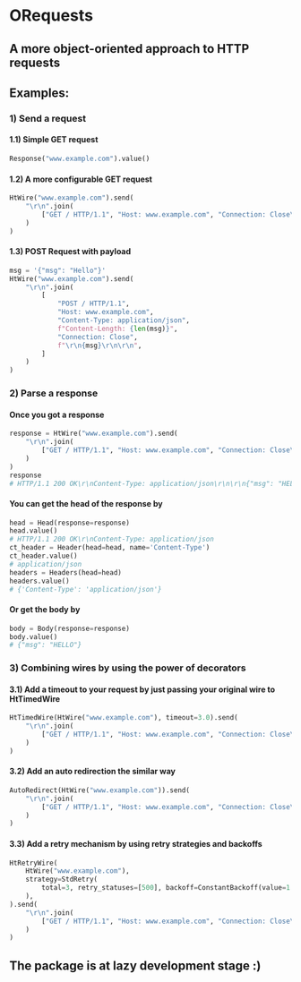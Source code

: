 # ORequests
## A more object-oriented approach to HTTP requests

## Examples:
### 1) Send a request
#### 1.1) Simple GET request
```python
Response("www.example.com").value()
```
#### 1.2) A more configurable GET request
```python
HtWire("www.example.com").send(
    "\r\n".join(
        ["GET / HTTP/1.1", "Host: www.example.com", "Connection: Close\r\n\r\n"]
    )
)
```
#### 1.3) POST Request with payload
```python
msg = '{"msg": "Hello"}'
HtWire("www.example.com").send(
    "\r\n".join(
        [
            "POST / HTTP/1.1",
            "Host: www.example.com",
            "Content-Type: application/json",
            f"Content-Length: {len(msg)}",
            "Connection: Close",
            f"\r\n{msg}\r\n\r\n",
        ]
    )
)
```
### 2) Parse a response
#### Once you got a response
```python
response = HtWire("www.example.com").send(
    "\r\n".join(
        ["GET / HTTP/1.1", "Host: www.example.com", "Connection: Close\r\n\r\n"]
    )
)
response
# HTTP/1.1 200 OK\r\nContent-Type: application/json\r\n\r\n{"msg": "HELLO"}
```
#### You can get the head of the response by
```python
head = Head(response=response)
head.value()
# HTTP/1.1 200 OK\r\nContent-Type: application/json
ct_header = Header(head=head, name='Content-Type')
ct_header.value()
# application/json
headers = Headers(head=head)
headers.value()
# {'Content-Type': 'application/json'}
```
#### Or get the body by
```python
body = Body(response=response)
body.value()
# {"msg": "HELLO"}
```
### 3) Combining wires by using the power of decorators
#### 3.1) Add a timeout to your request by just passing your original wire to HtTimedWire
```python
HtTimedWire(HtWire("www.example.com"), timeout=3.0).send(
    "\r\n".join(
        ["GET / HTTP/1.1", "Host: www.example.com", "Connection: Close\r\n\r\n"]
    )
)
```
#### 3.2) Add an auto redirection the similar way
```python
AutoRedirect(HtWire("www.example.com")).send(
    "\r\n".join(
        ["GET / HTTP/1.1", "Host: www.example.com", "Connection: Close\r\n\r\n"]
    )
)
```
#### 3.3) Add a retry mechanism by using retry strategies and backoffs
```python
HtRetryWire(
    HtWire("www.example.com"),
    strategy=StdRetry(
        total=3, retry_statuses=[500], backoff=ConstantBackoff(value=1.0)
    ),
).send(
    "\r\n".join(
        ["GET / HTTP/1.1", "Host: www.example.com", "Connection: Close\r\n\r\n"]
    )
)
```


## The package is at lazy development stage :)